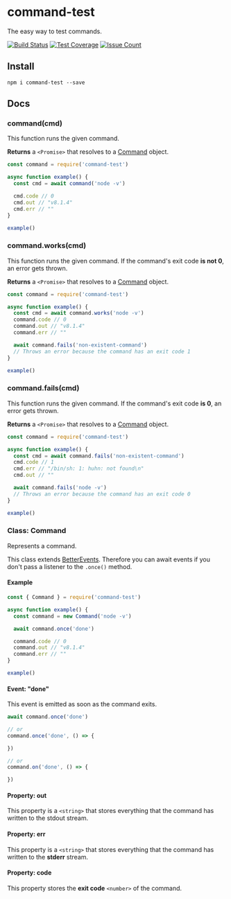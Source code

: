# command-test
The easy way to test commands.

[![Build Status](https://travis-ci.org/robojones/command-test.svg?branch=master)](https://travis-ci.org/robojones/command-test)
[![Test Coverage](https://codeclimate.com/github/robojones/command-test/badges/coverage.svg)](https://codeclimate.com/github/robojones/command-test/coverage)
[![Issue Count](https://codeclimate.com/github/robojones/command-test/badges/issue_count.svg)](https://codeclimate.com/github/robojones/command-test)

## Install

```
npm i command-test --save
```

## Docs

### command(cmd)

This function runs the given command.

__Returns__ a `<Promise>` that resolves to a [Command](#class-command) object.

```javascript
const command = require('command-test')

async function example() {
  const cmd = await command('node -v')

  cmd.code // 0
  cmd.out // "v8.1.4"
  cmd.err // ""
}

example()
```

### command.works(cmd)
This function runs the given command. If the command's exit code __is not 0__, an error gets thrown.

__Returns__ a `<Promise>` that resolves to a [Command](#class-command) object.

```javascript
const command = require('command-test')

async function example() {
  const cmd = await command.works('node -v')
  command.code // 0
  command.out // "v8.1.4"
  command.err // ""

  await command.fails('non-existent-command')
  // Throws an error because the command has an exit code 1
}

example()
```

### command.fails(cmd)
This function runs the given command. If the command's exit code __is 0__, an error gets thrown.

__Returns__ a `<Promise>` that resolves to a [Command](#class-command) object.

```javascript
const command = require('command-test')

async function example() {
  const cmd = await command.fails('non-existent-command')
  cmd.code // 1
  cmd.err // "/bin/sh: 1: huhn: not found\n"
  cmd.out // ""

  await command.fails('node -v')
  // Throws an error because the command has an exit code 0
}

example()
```

### Class: Command

Represents a command.

This class extends [BetterEvents](https://npmjs.com/package/better-events).
Therefore you can await events if you don't pass a listener to the `.once()` method.

#### Example
```javascript
const { Command } = require('command-test')

async function example() {
  const command = new Command('node -v')

  await command.once('done')

  command.code // 0
  command.out // "v8.1.4"
  command.err // ""
}

example()
```

#### Event: "done"
This event is emitted as soon as the command exits.

```javascript
await command.once('done')

// or
command.once('done', () => {

})

// or
command.on('done', () => {

})
```

#### Property: out
This property is a `<string>` that stores everything that the command has written to the stdout stream.

#### Property: err

This property is a `<string>` that stores everything that the command has written to the __stderr__ stream.

#### Property: code
This property stores the __exit code__ `<number>` of the command.
